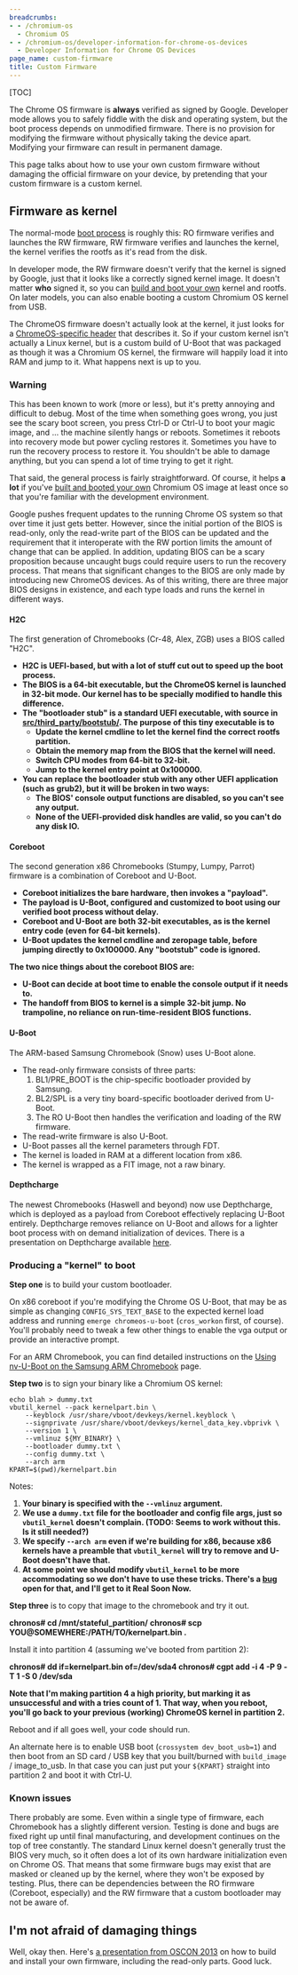```yaml
---
breadcrumbs:
- - /chromium-os
  - Chromium OS
- - /chromium-os/developer-information-for-chrome-os-devices
  - Developer Information for Chrome OS Devices
page_name: custom-firmware
title: Custom Firmware
---
```


[TOC]

The Chrome OS firmware is **always** verified as signed by Google. Developer
mode allows you to safely fiddle with the disk and operating system, but the
boot process depends on unmodified firmware. There is no provision for modifying
the firmware without physically taking the device apart. Modifying your firmware
can result in permanent damage.

This page talks about how to use your own custom firmware without damaging the
official firmware on your device, by pretending that your custom firmware is a
custom kernel.

## Firmware as kernel

The normal-mode [boot process](/chromium-os/chromiumos-design-docs/disk-format)
is roughly this: RO firmware verifies and launches the RW firmware, RW firmware
verifies and launches the kernel, the kernel verifies the rootfs as it's read
from the disk.

In developer mode, the RW firmware doesn't verify that the kernel is signed by
Google, just that it looks like a correctly signed kernel image. It doesn't
matter **who** signed it, so you can [build and boot your
own](/chromium-os/developer-guide) kernel and rootfs. On later models, you can
also enable booting a custom Chromium OS kernel from USB.

The ChromeOS firmware doesn't actually look at the kernel, it just looks for a
[ChromeOS-specific
header](/chromium-os/chromiumos-design-docs/verified-boot-data-structures) that
describes it. So if your custom kernel isn't actually a Linux kernel, but is a
custom build of U-Boot that was packaged as though it was a Chromium OS kernel,
the firmware will happily load it into RAM and jump to it. What happens next is
up to you.

### Warning

This has been known to work (more or less), but it's pretty annoying and
difficult to debug. Most of the time when something goes wrong, you just see the
scary boot screen, you press Ctrl-D or Ctrl-U to boot your magic image, and ...
the machine silently hangs or reboots. Sometimes it reboots into recovery mode
but power cycling restores it. Sometimes you have to run the recovery process to
restore it. You shouldn't be able to damage anything, but you can spend a lot of
time trying to get it right.

That said, the general process is fairly straightforward. Of course, it helps
**a lot** if you've [built and booted your own](/chromium-os/developer-guide)
Chromium OS image at least once so that you're familiar with the development
environment.

Google pushes frequent updates to the running Chrome OS system so that over time
it just gets better. However, since the initial portion of the BIOS is
read-only, only the read-write part of the BIOS can be updated and the
requirement that it interoperate with the RW portion limits the amount of change
that can be applied. In addition, updating BIOS can be a scary proposition
because uncaught bugs could require users to run the recovery process. That
means that significant changes to the BIOS are only made by introducing new
ChromeOS devices. As of this writing, there are three major BIOS designs in
existence, and each type loads and runs the kernel in different ways.

#### **H2C**

The first generation of Chromebooks (Cr-48, Alex, ZGB) uses a BIOS called "H2C".

*   **H2C is UEFI-based, but with a lot of stuff cut out to speed up the
            boot process.**
*   **The BIOS is a 64-bit executable, but the ChromeOS kernel is
            launched in 32-bit mode. Our kernel has to be specially modified to
            handle this difference.**
*   **The "bootloader stub" is a standard UEFI executable, with source
            in [src/third_party/bootstub/](http://git.chromium.org/gitweb/). The
            purpose of this tiny executable is to**
    *   **Update the kernel cmdline to let the kernel find the correct
                rootfs partition.**
    *   **Obtain the memory map from the BIOS that the kernel will
                need.**
    *   **Switch CPU modes from 64-bit to 32-bit.**
    *   **Jump to the kernel entry point at 0x100000.**
*   **You can replace the bootloader stub with any other UEFI
            application (such as grub2), but it will be broken in two ways:**
    *   **The BIOS' console output functions are disabled, so you can't
                see any output.**
    *   **None of the UEFI-provided disk handles are valid, so you can't
                do any disk IO.**

#### **Coreboot**

The second generation x86 Chromebooks (Stumpy, Lumpy, Parrot) firmware is a
combination of Coreboot and U-Boot.

*   **Coreboot initializes the bare hardware, then invokes a
            "payload".**
*   **The payload is U-Boot, configured and customized to boot using our
            verified boot process without delay.**
*   **Coreboot and U-Boot are both 32-bit executables, as is the kernel
            entry code (even for 64-bit kernels).**
*   **U-Boot updates the kernel cmdline and zeropage table, before
            jumping directly to 0x100000. Any "bootstub" code is ignored.**

**The two nice things about the coreboot BIOS are:**

*   **U-Boot can decide at boot time to enable the console output if it
            needs to.**
*   **The handoff from BIOS to kernel is a simple 32-bit jump. No
            trampoline, no reliance on run-time-resident BIOS functions.**

#### **U-Boot**

The ARM-based Samsung Chromebook (Snow) uses U-Boot alone.

*   The read-only firmware consists of three parts:
    1.  BL1/PRE_BOOT is the chip-specific bootloader provided by
                Samsung.
    2.  BL2/SPL is a very tiny board-specific bootloader derived from
                U-Boot.
    3.  The RO U-Boot then handles the verification and loading of the
                RW firmware.
*   The read-write firmware is also U-Boot.
*   U-Boot passes all the kernel parameters through FDT.
*   The kernel is loaded in RAM at a different location from x86.
*   The kernel is wrapped as a FIT image, not a raw binary.

#### **Depthcharge**

The newest Chromebooks (Haswell and beyond) now use Depthcharge, which is
deployed as a payload from Coreboot effectively replacing U-Boot entirely.
Depthcharge removes reliance on U-Boot and allows for a lighter boot process
with on demand initialization of devices. There is a presentation on Depthcharge
available
[here](/chromium-os/2014-firmware-summit/ChromeOS%20firmware%20summit%20-%20Depthcharge.pdf).

### Producing a "kernel" to boot

**Step one** is to build your custom bootloader.

On x86 coreboot if you're modifying the Chrome OS U-Boot, that may be as simple
as changing `CONFIG_SYS_TEXT_BASE` to the expected kernel load address and
running `emerge chromeos-u-boot` (`cros_workon` first, of course). You'll
probably need to tweak a few other things to enable the vga output or provide an
interactive prompt.

For an ARM Chromebook, you can find detailed instructions on the [Using
nv-U-Boot on the Samsung ARM Chromebook](/system/errors/NodeNotFound) page.

**Step two** is to sign your binary like a Chromium OS kernel:

```none
echo blah > dummy.txt
vbutil_kernel --pack kernelpart.bin \
	--keyblock /usr/share/vboot/devkeys/kernel.keyblock \
	--signprivate /usr/share/vboot/devkeys/kernel_data_key.vbprivk \
	--version 1 \
	--vmlinuz ${MY_BINARY} \
	--bootloader dummy.txt \
	--config dummy.txt \
	--arch arm
KPART=$(pwd)/kernelpart.bin
```

Notes:

1.  **Your binary is specified with the **`--vmlinuz`** argument.**
2.  **We use a `dummy.txt` file for the bootloader and config file args,
            just so `vbutil_kernel` doesn't complain. (TODO: Seems to work
            without this. Is it still needed?)**
3.  **We specify `--arch arm` even if we're building for x86, because
            x86 kernels have a preamble that `vbutil_kernel` will try to remove
            and U-Boot doesn't have that.**
4.  **At some point we should modify `vbutil_kernel` to be more
            accommodating so we don't have to use these tricks. There's a
            [bug](http://code.google.com/p/chromium-os/issues/detail) open for
            that, and I'll get to it Real Soon Now.**

**Step three** is to copy that image to the chromebook and try it out.

**chronos# cd /mnt/stateful_partition/**
**chronos# scp YOU@SOMEWHERE:/PATH/TO/kernelpart.bin .**

Install it into partition 4 (assuming we've booted from partition 2):

**chronos# dd if=kernelpart.bin of=/dev/sda4
chronos# cgpt add -i 4 -P 9 -T 1 -S 0 /dev/sda**

**Note that I'm making partition 4 a high priority, but marking it as
unsuccessful and with a tries count of 1. That way, when you reboot, you'll go
back to your previous (working) ChromeOS kernel in partition 2.**

Reboot and if all goes well, your code should run.

An alternate here is to enable USB boot (`crossystem dev_boot_usb=1`) and then
boot from an SD card / USB key that you built/burned with `build_image` /
image_to_usb. In that case you can just put your `${KPART}` straight into
partition 2 and boot it with Ctrl-U.

### **Known issues**

There probably are some. Even within a single type of firmware, each Chromebook
has a slightly different version. Testing is done and bugs are fixed right up
until final manufacturing, and development continues on the top of tree
constantly. The standard Linux kernel doesn't generally trust the BIOS very
much, so it often does a lot of its own hardware initialization even on Chrome
OS. That means that some firmware bugs may exist that are masked or cleaned up
by the kernel, where they won't be exposed by testing. Plus, there can be
dependencies between the RO firmware (Coreboot, especially) and the RW firmware
that a custom bootloader may not be aware of.

## I'm not afraid of damaging things

Well, okay then. Here's [a presentation from OSCON 2013](http://goo.gl/jsE8EE)
on how to build and install your own firmware, including the read-only parts.
Good luck.